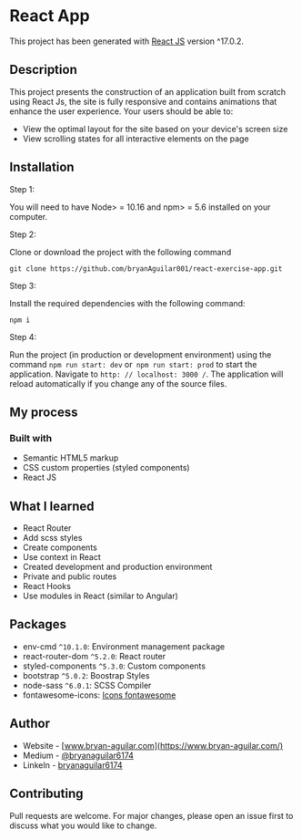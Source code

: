 # React App

This project has been generated with [React JS](https://es.reactjs.org/) version ^17.0.2.

## Description

This project presents the construction of an application built from scratch using React Js, the site is fully responsive and contains animations that enhance the user experience. Your users should be able to:

- View the optimal layout for the site based on your device's screen size
- View scrolling states for all interactive elements on the page

## Installation

Step 1:

You will need to have Node> = 10.16 and npm> = 5.6 installed on your computer.

Step 2:

Clone or download the project with the following command

```
git clone https://github.com/bryanAguilar001/react-exercise-app.git
```

Step 3:

Install the required dependencies with the following command:

```
npm i
```

Step 4:

Run the project (in production or development environment) using the command `npm run start: dev` or` npm run start: prod` to start the application. Navigate to `http: // localhost: 3000 /`. The application will reload automatically if you change any of the source files.

## My process

### Built with

- Semantic HTML5 markup
- CSS custom properties (styled components)
- React JS

## What I learned

- React Router
- Add scss styles
- Create components
- Use context in React
- Created development and production environment
- Private and public routes
- React Hooks
- Use modules in React (similar to Angular)

## Packages

* env-cmd `^10.1.0`: Environment management package
* react-router-dom `^5.2.0`: React router
* styled-components `^5.3.0`: Custom components
* bootstrap `^5.0.2`: Boostrap Styles
* node-sass `^6.0.1`: SCSS Compiler
* fontawesome-icons: [Icons fontawesome](https://fontawesome.com/v5.15/how-to-use/on-the-web/using-with/react)

## Author

- Website - [www.bryan-aguilar.com](https://www.bryan-aguilar.com/)
- Medium - [@bryanaguilar6174](https://bryanaguilar6174.medium.com/)
- LinkeIn - [bryanaguilar6174](https://www.linkedin.com/in/bryanaguilar6174)

## Contributing

Pull requests are welcome. For major changes, please open an issue first to discuss what you would like to change.

## 